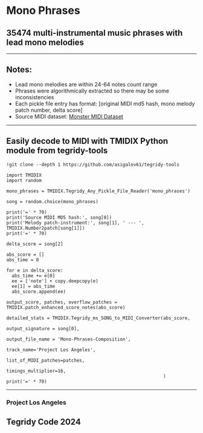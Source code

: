 # Mono Phrases
## 35474 multi-instrumental music phrases with lead mono melodies

***

## Notes:

* Lead mono melodies are within 24-64 notes count range
* Phrases were algorithmically extracted so there may be some inconsistencies
* Each pickle file entry has format: [original MIDI md5 hash, mono melody patch number, delta score]
* Source MIDI dataset: [Monster MIDI Dataset](https://github.com/asigalov61/Monster-MIDI-Dataset)

***

## Easily decode to MIDI with TMIDIX Python module from tegridy-tools

```
!git clone --depth 1 https://github.com/asigalov61/tegridy-tools
```

```
import TMIDIX
import random

mono_phrases = TMIDIX.Tegridy_Any_Pickle_File_Reader('mono_phrases')
```

```
song = random.choice(mono_phrases)

print('=' * 70)
print('Source MIDI MD5 hash:', song[0])
print('Melody patch-instrument:', song[1], ' --- ', TMIDIX.Number2patch[song[1]])
print('=' * 70)

delta_score = song[2]

abs_score = []
abs_time = 0

for e in delta_score:
  abs_time += e[0]
  ee = ['note'] + copy.deepcopy(e)
  ee[1] = abs_time
  abs_score.append(ee)

output_score, patches, overflow_patches = TMIDIX.patch_enhanced_score_notes(abs_score)

detailed_stats = TMIDIX.Tegridy_ms_SONG_to_MIDI_Converter(abs_score,
                                                          output_signature = song[0],
                                                          output_file_name = 'Mono-Phrases-Composition',
                                                          track_name='Project Los Angeles',
                                                          list_of_MIDI_patches=patches,
                                                          timings_multiplier=16,
                                                          )
print('=' * 70)
```

***

### Project Los Angeles
## Tegridy Code 2024
